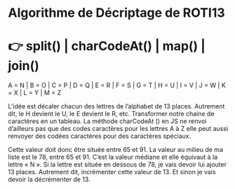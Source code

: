# Algorithme de Décriptage de ROTI13

# :point_right: split() | charCodeAt() | map() | join()

A = N | B = O | C = P | D = Q | E = R | F = S | G = T | H = U | I = V | J = W | K = X | L = Y | M = Z

L’idée est décaler chacun des lettres de l’alphabet de 13 places. Autrement dit, le H devient le U, le E devient le R, etc. Transformer notre chaine de caractères en un tableau. La méthode charCodeAt () en JS ne renvoi d’ailleurs pas que des codes caractères pour les lettres A à Z elle peut aussi renvoyer des codées caractères pour des caractères spéciaux.

Cette valeur doit donc être située entre 65 et 91.
La valeur au milieu de ma liste est le 78, entre 65 et 91. C’est la valeur médiane et elle équivaut à la lettre « N ». 
Si la lettre est située en dessous de 78, je vais devoir lui ajouter 13 places. Autrement dit, incrémenter cette valeur de 13. Et sinon je vais devoir la décrémenter de 13. 


